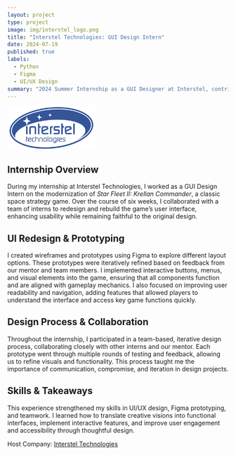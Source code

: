 ```yaml
---
layout: project
type: project
image: img/interstel_logo.png
title: "Interstel Technologies: GUI Design Intern"
date: 2024-07-19
published: true
labels:
  - Python
  - Figma
  - UI/UX Design
summary: "2024 Summer Internship as a GUI Designer at Interstel, contributing to the modernization of a classic space strategy game."
---
```



<div class="text-center p-4">
  <img width="200px" src="../img/interstel_logo.png" class="img-thumbnail" >
</div>


## Internship Overview

During my internship at Interstel Technologies, I worked as a GUI Design Intern on the modernization of _Star Fleet II: Krellan Commander_, a classic space strategy game. Over the course of six weeks, I collaborated with a team of interns to redesign and rebuild the game’s user interface, enhancing usability while remaining faithful to the original design.

## UI Redesign & Prototyping

I created wireframes and prototypes using Figma to explore different layout options. These prototypes were iteratively refined based on feedback from our mentor and team members. I implemented interactive buttons, menus, and visual elements into the game, ensuring that all components function and are aligned with gameplay mechanics. I also focused on improving user readability and navigation, adding features that allowed players to understand the interface and access key game functions quickly.

## Design Process & Collaboration

Throughout the internship, I participated in a team-based, iterative design process, collaborating closely with other interns and our mentor. Each prototype went through multiple rounds of testing and feedback, allowing us to refine visuals and functionality. This process taught me the importance of communication, compromise, and iteration in design projects.

## Skills & Takeaways

This experience strengthened my skills in UI/UX design, Figma prototyping, and teamwork. I learned how to translate creative visions into functional interfaces, implement interactive features, and improve user engagement and accessibility through thoughtful design.


Host Company: <a href="https://www.interstel.tech/"><i class="large github icon "></i>Interstel Technologies</a>
